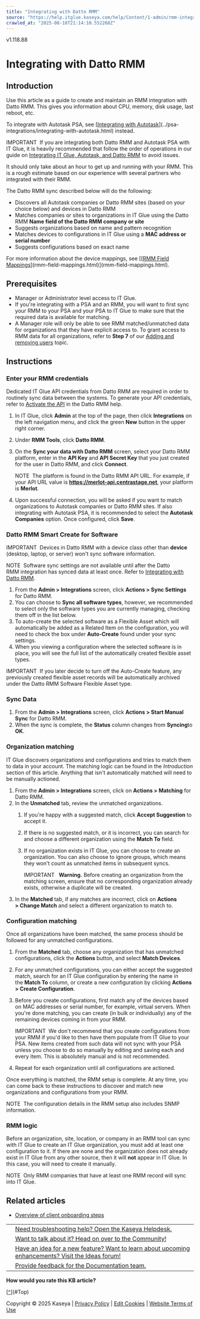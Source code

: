 ```yaml
---
title: "Integrating with Datto RMM"
source: "https://help.itglue.kaseya.com/help/Content/1-admin/rmm-integrations/integrating-with-datto-rmm.htm"
crawled_at: "2025-08-18T21:14:10.552268Z"
---
```


v1.118.88

# Integrating with Datto RMM

## Introduction

Use this article as a guide to create and maintain an RMM integration with Datto RMM. This gives you information about CPU, memory, disk usage, last reboot, etc.

To integrate with Autotask PSA, see [[Integrating with Autotask](../psa-integrations/integrating-with-autotask.html)](../psa-integrations/integrating-with-autotask.html) instead.

IMPORTANT  If you are integrating both Datto RMM and Autotask PSA with IT Glue, it is heavily recommended that follow the order of operations in our guide on [Integrating IT Glue, Autotask, and Datto RMM](https://help.one.kaseya.com/help/Content/Integrations/itglue-autotask-drmm.htm) to avoid issues.

It should only take about an hour to get up and running with your RMM. This is a rough estimate based on our experience with several partners who integrated with their RMM.

The Datto RMM sync described below will do the following:

* Discovers all Autotask companies or Datto RMM sites (based on your choice below) and devices in Datto RMM
* Matches companies or sites to organizations in IT Glue using the Datto RMM **Name field of the Datto RMM company or site**
* Suggests organizations based on name and pattern recognition
* Matches devices to configurations in IT Glue using a **MAC address or serial number**
* Suggests configurations based on exact name

For more information about the device mappings, see [[[RMM Field Mappings](rmm-field-mappings.html)](rmm-field-mappings.html)](rmm-field-mappings.html).

## Prerequisites

* Manager or Administrator level access to IT Glue.
* If you're integrating with a PSA and an RMM, you will want to first sync your RMM to your PSA and your PSA to IT Glue to make sure that the required data is available for matching.
* A Manager role will only be able to see RMM matched/unmatched data for organizations that they have explicit access to. To grant access to RMM data for all organizations, refer to **Step 7** of our [Adding and removing users](../users-and-groups/adding-and-removing-users.html) topic.

## Instructions

### Enter your RMM credentials

Dedicated IT Glue API credentials from Datto RMM are required in order to routinely sync data between the systems. To generate your API credentials, refer to [Activate the API](https://rmm.datto.com/help/en/Content/2SETUP/APIv2.htm#Activate_the_API) in the Datto RMM help.

1. In IT Glue, click **Admin** at the top of the page, then click **Integrations** on the left navigation menu, and click the green **New** button in the upper right corner.
2. Under **RMM Tools**, click **Datto RMM**.
3. On the **Sync your data with Datto RMM** screen, select your Datto RMM platform, enter in the **API Key** and **API Secret Key** that you just created for the user in Datto RMM, and click **Connect**.  
     

   NOTE  The platform is found in the Datto RMM API URL. For example, if your API URL value is **https://merlot-api.centrastage.net**, your platform is **Merlot**.
4. Upon successful connection, you will be asked if you want to match organizations to Autotask companies or Datto RMM sites. If also integrating with Autotask PSA, it is recommended to select the **Autotask Companies** option. Once configured, click **Save**.

### Datto RMM Smart Create for Software

IMPORTANT  Devices in Datto RMM with a device class other than **device** (desktop, laptop, or server) won't sync software information.

NOTE  Software sync settings are not available until after the Datto RMM integration has synced data at least once. Refer to [Integrating with Datto RMM](#Sync_Data).

1. From the **Admin > Integrations** screen, click **Actions > Sync Settings** for Datto RMM.
2. You can choose to **Sync all software types**, however, we recommended to select only the software types you are currently managing, checking them off in the list below.
3. To auto-create the selected software as a Flexible Asset which will automatically be added as a Related Item on the configuration, you will need to check the box under **Auto-Create** found under your sync settings.
4. When you viewing a configuration where the selected software is in place, you will see the full list of the automatically created flexible asset types.

IMPORTANT  If you later decide to turn off the Auto-Create feature, any previously created flexible asset records will be automatically archived under the Datto RMM Software Flexible Asset type.

### Sync Data

1. From the **Admin > Integrations** screen, click **Actions > Start Manual Sync** for Datto RMM.
2. When the sync is complete, the **Status** column changes from **Syncing**to **OK**.

### Organization matching

IT Glue discovers organizations and configurations and tries to match them to data in your account. The matching logic can be found in the *Introduction* section of this article. Anything that isn't automatically matched will need to be manually actioned.

1. From the **Admin > Integrations** screen, click on **Actions > Matching** for Datto RMM.
2. In the **Unmatched** tab, review the unmatched organizations.
   1. If you're happy with a suggested match, click **Accept Suggestion** to accept it.
   2. If there is no suggested match, or it is incorrect, you can search for and choose a different organization using the **Match To** field.
   3. If no organization exists in IT Glue, you can choose to create an organization. You can also choose to ignore groups, which means they won't count as unmatched items in subsequent syncs.  

      IMPORTANT   **Warning.** Before creating an organization from the matching screen, ensure that no corresponding organization already exists, otherwise a duplicate will be created.
3. In the **Matched** tab, if any matches are incorrect, click on **Actions > Change Match** and select a different organization to match to.

### Configuration matching

Once all organizations have been matched, the same process should be followed for any unmatched configurations.

1. From the **Matched** tab, choose any organization that has unmatched configurations, click the **Actions** button, and select **Match Devices**.
2. For any unmatched configurations, you can either accept the suggested match, search for an IT Glue configuration by entering the name in the **Match To** column, or create a new configuration by clicking **Actions > Create Configuration**.
3. Before you create configurations, first match any of the devices based on MAC addresses or serial number, for example, virtual servers. When you're done matching, you can create (in bulk or individually) any of the remaining devices coming in from your RMM.

   IMPORTANT  We don't recommend that you create configurations from your RMM if you'd like to then have them populate from IT Glue to your PSA. New items created from such data will not sync with your PSA unless you choose to do so manually by editing and saving each and every item. This is absolutely manual and is not recommended.
4. Repeat for each organization until all configurations are actioned.

Once everything is matched, the RMM setup is complete. At any time, you can come back to these instructions to discover and match new organizations and configurations from your RMM.

NOTE  The configuration details in the RMM setup also includes SNMP information.

### RMM logic

Before an organization, site, location, or company in an RMM tool can sync with IT Glue to create an IT Glue organization, you must add at least one configuration to it. If there are none and the organization does not already exist in IT Glue from any other source, then it will **not** appear in IT Glue. In this case, you will need to create it manually.

NOTE  Only RMM companies that have at least one RMM record will sync into IT Glue.

## Related articles

* [Overview of client onboarding steps](../../2-using/documentation-guide/overview-of-client-onboarding-steps.html)

|  |  |
| --- | --- |
|  | [Need troubleshooting help? Open the Kaseya Helpdesk.](https://helpdesk.kaseya.com/) |
|  | [Want to talk about it? Head on over to the Community!](https://community.kaseya.com/it-operations) |
|  | [Have an idea for a new feature? Want to learn about upcoming enhancements? Visit the Ideas forum!](https://community.kaseya.com/ideas/categories/ITGlue-ideas-portal) |
|  | [Provide feedback for the Documentation team.](javascript:(function()%7BSendLinkByMail()%3B%7D)()%3B) |

**How would you rate this KB article?**

[[^](#Top)](#Top)

Copyright © 2025 Kaseya | [Privacy Policy](https://www.kaseya.com/legal/kaseya-privacy-statement/) | [Edit Cookies](#) | [Website Terms of Use](https://www.kaseya.com/legal/website-terms-of-use/)
